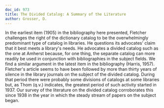 ```yaml
---
doc_id: 973
title: The Divided Catalog: A Summary of the Literature
author: Grosser, D.
---
```


In the earliest item (1905) in the bibliography here presented, Fletcher
challenges the right of the dictionary catalog to be the overwhelmingly
predominant type of catalog in libraries.  He questions its advocates' claim
that it best meets a library's needs.  He advocates a divided catalog such as
the one at Amherst because, for one thing, the separate catalog
can more readily be used in conjunction with bibliographies in the subject
fields.  We find a similar argument in the latest item in the bibliography
(Harris, 1957).  Fletcher's article seems to have been followed by more
than thirty years of silence in the library journals on the subject
of the divided catalog.  During that period there were probably some
divisions of catalogs at some libraries but, as Thom (q.v.) indicates, the
greatest period of such activity started in 1937.  Our survey of the
literature on the divided catalog corroborates this since 1938 in the year
in which the steady stream of papers on the subject began.